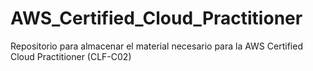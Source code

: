 # AWS_Certified_Cloud_Practitioner
Repositorio para almacenar el material necesario para la  AWS Certified Cloud Practitioner (CLF-C02) 
